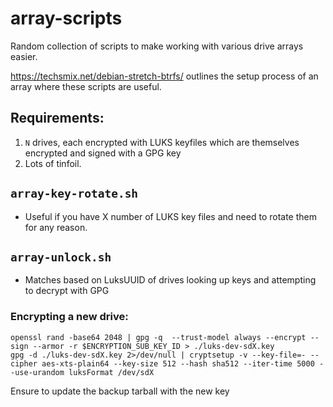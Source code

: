 # array-scripts
Random collection of scripts to make working with various drive arrays easier. 

https://techsmix.net/debian-stretch-btrfs/ outlines the setup process of an array where these scripts are useful. 

## Requirements:
1. `N` drives, each encrypted with LUKS keyfiles which are themselves encrypted and signed with a GPG key
2. Lots of tinfoil. 
 
## `array-key-rotate.sh`
- Useful if you have X number of LUKS key files and need to rotate them for any reason. 

## `array-unlock.sh`
- Matches based on LuksUUID of drives looking up keys and attempting to decrypt with GPG 


### Encrypting a new drive:

```
openssl rand -base64 2048 | gpg -q  --trust-model always --encrypt --sign --armor -r $ENCRYPTION_SUB_KEY_ID > ./luks-dev-sdX.key
gpg -d ./luks-dev-sdX.key 2>/dev/null | cryptsetup -v --key-file=- --cipher aes-xts-plain64 --key-size 512 --hash sha512 --iter-time 5000 --use-urandom luksFormat /dev/sdX
```
Ensure to update the backup tarball with the new key

